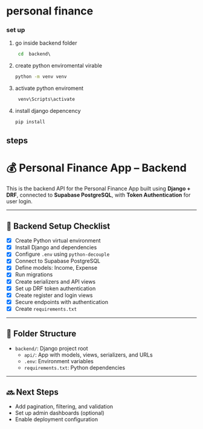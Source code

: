 
# personal finance
### set up

1. go inside backend folder 
   ```cmd
    cd  backend\ 
    ```
1. create python enviromental virable 
    ```cmd
    python -m venv venv 
    ```
1. activate python enviroment 
   ```cmd
    venv\Scripts\activate
    ```
2. install django depencency
   ```cmd
   pip install
   ```
  
  ## steps
# 💰 Personal Finance App – Backend

This is the backend API for the Personal Finance App built using **Django + DRF**, connected to **Supabase PostgreSQL**, with **Token Authentication** for user login.

---

## 🔧 Backend Setup Checklist

- [x] Create Python virtual environment  
- [x] Install Django and dependencies  
- [x] Configure `.env` using `python-decouple`  
- [x] Connect to Supabase PostgreSQL  
- [x] Define models: Income, Expense  
- [x] Run migrations  
- [x] Create serializers and API views  
- [x] Set up DRF token authentication  
- [x] Create register and login views  
- [x] Secure endpoints with authentication  
- [x] Create `requirements.txt`  

---

## 📁 Folder Structure

- `backend/`: Django project root  
  - `api/`: App with models, views, serializers, and URLs  
  - `.env`: Environment variables  
  - `requirements.txt`: Python dependencies  

---

## 🔜 Next Steps

- Add pagination, filtering, and validation  
- Set up admin dashboards (optional)  
- Enable deployment configuration  

